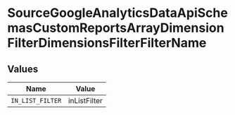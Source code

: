 # SourceGoogleAnalyticsDataApiSchemasCustomReportsArrayDimensionFilterDimensionsFilterFilterName


## Values

| Name             | Value            |
| ---------------- | ---------------- |
| `IN_LIST_FILTER` | inListFilter     |